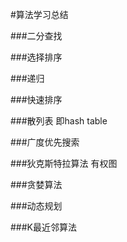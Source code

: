 #算法学习总结


###二分查找

###选择排序

###递归

###快速排序

###散列表
    即hash table

###广度优先搜索
   

###狄克斯特拉算法
    有权图


###贪婪算法

###动态规划

###K最近邻算法






